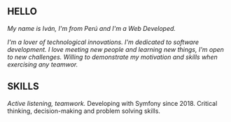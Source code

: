## HELLO

*My name is Iván, I'm from Perú and I'm a Web Developed.*

*I'm a lover of technological innovations. I'm dedicated to software development.*
*I love meeting new people and learning new things, I'm open to new challenges. Willing to demonstrate my motivation and skills when exercising any teamwor.*

## SKILLS

*Active listening, teamwork.*
Developing with Symfony since 2018.
Critical thinking, decision-making and problem solving skills.


